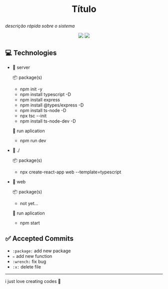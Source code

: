 <p align="center">    
 <img src="" />    
</p>

<h1 align="center">

Título

</h1>



*descrição rápida sobre o sistema*

<p align="center">

<img src=" https://img.shields.io/badge/label-message-green" />

<img src=" https://img.shields.io/badge/made%20by%20-Gledson-green" />

 </p>

## 💻 Technologies


- 📁 server
    
    📦 package(s)

    - npm init -y
    - npm install typescript -D
    - npm install express
    - npm install @types/express -D
    - npm install ts-node -D
    - npx tsc --init
    - npm install ts-node-dev -D

    🎥 run aplication

    - npm run dev

- 📁 ./

    📦 package(s)

    - npx create-react-app web --template=typescript

- 📁 web
    
    📦 package(s)

    - not yet...


    🎥 run aplication

    - npm start

## ✅ Accepted Commits

- `:package:` add new package
- `✏️` add new function
- `:wrench:` fix bug
- `:x:` delete file

---

i just love creating codes 💜